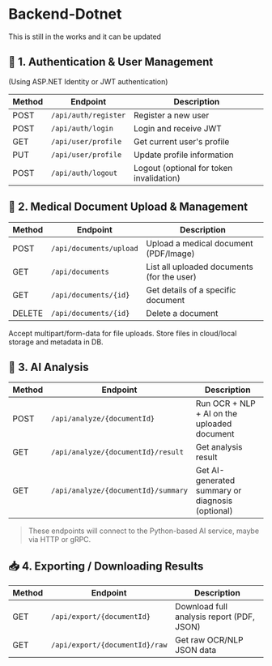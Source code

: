 # Backend-Dotnet

This is still in the works and it can be updated

## 🔐 1. Authentication & User Management

(Using ASP.NET Identity or JWT authentication)


| Method | Endpoint             | Description                              |
| ------ | -------------------- | ---------------------------------------- |
| POST   | `/api/auth/register` | Register a new user                      |
| POST   | `/api/auth/login`    | Login and receive JWT                    |
| GET    | `/api/user/profile`  | Get current user's profile               |
| PUT    | `/api/user/profile`  | Update profile information               |
| POST   | `/api/auth/logout`   | Logout (optional for token invalidation) |

## 📄 2. Medical Document Upload & Management


| Method | Endpoint                | Description                                |
| ------ | ----------------------- | ------------------------------------------ |
| POST   | `/api/documents/upload` | Upload a medical document (PDF/Image)      |
| GET    | `/api/documents`        | List all uploaded documents (for the user) |
| GET    | `/api/documents/{id}`   | Get details of a specific document         |
| DELETE | `/api/documents/{id}`   | Delete a document                          |

Accept multipart/form-data for file uploads. Store files in cloud/local storage and metadata in DB.

## 🧠 3. AI Analysis


| Method | Endpoint                            | Description                                      |
| ------ | ----------------------------------- | ------------------------------------------------ |
| POST   | `/api/analyze/{documentId}`         | Run OCR + NLP + AI on the uploaded document      |
| GET    | `/api/analyze/{documentId}/result`  | Get analysis result                              |
| GET    | `/api/analyze/{documentId}/summary` | Get AI-generated summary or diagnosis (optional) |

> These endpoints will connect to the Python-based AI service, maybe via HTTP or gRPC.

## 📥 4. Exporting / Downloading Results


| Method | Endpoint                       | Description                               |
| ------ | ------------------------------ | ----------------------------------------- |
| GET    | `/api/export/{documentId}`     | Download full analysis report (PDF, JSON) |
| GET    | `/api/export/{documentId}/raw` | Get raw OCR/NLP JSON data                 |

